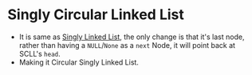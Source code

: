 # Singly Circular Linked List

- It is same as [Singly Linked List](<../Singly Linked List>), the only change is that it's last node, rather than having a `NULL`/`None` as a `next` Node, it will point back at SCLL's `head`.
- Making it Circular Singly Linked List.